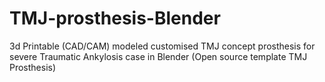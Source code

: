 # TMJ-prosthesis-Blender
3d Printable (CAD/CAM) modeled customised TMJ concept prosthesis for severe Traumatic Ankylosis case in Blender
(Open source template TMJ Prosthesis)
